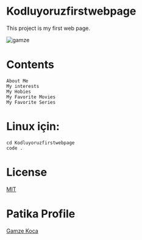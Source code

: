 # Kodluyoruzfirstwebpage
This project is my first web page.

![gamze](https://imgyukle.com/f/2022/08/28/nIcHbP.png)



# Contents
```
About Me
My interests
My Hobies
My Favorite Movies
My Favorite Series
```

# Linux için:
```
cd Kodluyoruzfirstwebpage
code . 
```
# License
[MIT](https://choosealicense.com/licenses/mit/)

# Patika Profile

[Gamze Koca](https://app.patika.dev/gamzekoca)

